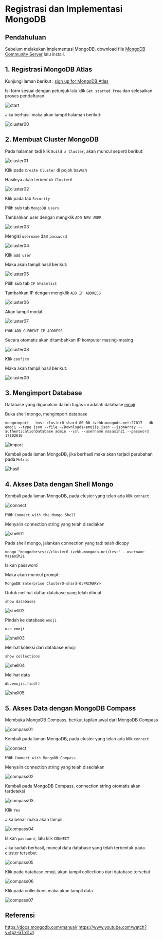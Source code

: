 # Registrasi dan Implementasi MongoDB

## Pendahuluan
Sebelum melakukan implementasi MongoDB, download file [MongoDB Community Server](https://www.mongodb.com/download-center/community?jmp=docs) lalu install.

## 1. Registrasi MongoDB Atlas
Kunjungi laman berikut : [sign up for MongoDB Atlas](https://www.mongodb.com/cloud/atlas)

Isi form sesuai dengan petunjuk lalu klik ```Get started free``` dan selesaikan proses pendaftaran.

![start](screenshot/start.png)

Jika berhasil maka akan tampil halaman berikut:

![cluster00](screenshot/cluster00.png)

## 2. Membuat Cluster MongoDB
Pada halaman tadi klik ```Build a Cluster```, akan muncul seperti berikut:

![cluster01](screenshot/cluster01.png)

Klik pada ```Create Cluster``` di pojok bawah

Hasilnya akan terbentuk ```Cluster0```

![cluster02](screenshot/cluster02.png)

Klik pada tab ```Security```

Pilih sub tab ```MongoDB Users```

Tambahkan user dengan mengklik ```ADD NEW USER```

![cluster03](screenshot/cluster03.png)

Mengisi ```username``` dan ```password```

![cluster04](screenshot/cluster04.png)

Klik ```add user```

Maka akan tampil hasil berikut:

![cluster05](screenshot/cluster05.png)

Pilih sub tab ```IP Whitelist```

Tambahkan IP dengan mengklik ```ADD IP ADDRESS```

![cluster06](screenshot/cluster06.png)

Akan tampil modal

![cluster07](screenshot/cluster07.png)

Pilih ```ADD CURRENT IP ADDRESS```

Secara otomatis akan ditambahkan IP komputer masing-masing

![cluster08](screenshot/cluster08.png)

Klik ```confirm```

Maka akan tampil hasil berikut:

![cluster09](screenshot/cluster09.png)

## 3. Mengimport Database
Database yang digunakan dalam tugas ini adalah database [emoji](https://www.kaggle.com/rtatman/emojinet)

Buka shell mongo, mengimport database
```
mongoimport --host cluster0-shard-00-00-ivehb.mongodb.net:27017 --db emoji --type json --file ~/Downloads/emojis.json --jsonArray --authenticationDatabase admin --ssl --username masasih21 --password 17102016
```
![import](screenshot/import.png)

Kembali pada laman MongoDB, jika berhasil maka akan terjadi perubahan pada ```Metric```

![hasil](screenshot/hasil.png)

## 4. Akses Data dengan Shell Mongo
Kembali pada laman MongoDB, pada cluster yang telah ada klik ```connect```

![connect](screenshot/connect.png)

Pilih ```Connect with the Mongo Shell```

Menyalin connection string yang telah disediakan

![shell01](screenshot/shell01.png)

Pada shell mongo, jalankan connection yang tadi telah dicopy
```
mongo "mongodb+srv://cluster0-ivehb.mongodb.net/test" --username masasih21
```

Isikan password

Maka akan muncul prompt:
```
MongoDB Enterprise Cluster0-shard-0:PRIMARY>
```

Untuk melihat daftar database yang telah dibuat
```
show databases
```
![shell02](screenshot/shell02.png)

Pindah ke database ```emoji```
```
use emoji
```
![shell03](screenshot/shell03.png)

Melihat koleksi dari database emoji
```
show collections
```
![shell04](screenshot/shell04.png)

Melihat data
```
db.emojis.find()
```
![shell05](screenshot/shell05.png)

## 5. Akses Data dengan MongoDB Compass
Membuka MongoDB Compass, berikut tapilan awal dari MongoDB Compass

![compass01](screenshot/compass01.png)

Kembali pada laman MongoDB, pada cluster yang telah ada klik ```connect```

![connect](screenshot/connect.png)

Pilih ```Connect with MongoDB Compass```

Menyalin connection string yang telah disediakan

![compass02](screenshot/compass02.png)

Kembali pada MongoDB Compass, connection string otomatis akan terdeteksi

![compass03](screenshot/compass03.png)

Klik ```Yes```

Jika benar maka akan tampil:

![compass04](screenshot/compass04.png)

Isikan ```password```, lalu klik ```CONNECT```

Jika sudah berhasil, muncul data database yang telah terbentuk pada cluster tersebut

![compass05](screenshot/compass05.png)

Klik pada database emoji, akan tampil collections dari database tersebut

![compass06](screenshot/compass06.png)

Klik pada collections maka akan tampil data

![compass07](screenshot/compass07.png)

## Referensi
https://docs.mongodb.com/manual/
https://www.youtube.com/watch?v=tpz-6Trd1UI
